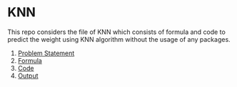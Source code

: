 # KNN

This repo considers the file of KNN which consists of formula and code to predict the weight using KNN algorithm without the
usage of any packages.

1. [Problem Statement](/Problem_Statement/)
2. [Formula](/Formula/)
3. [Code](/Code/)
4. [Output](/Output/)
